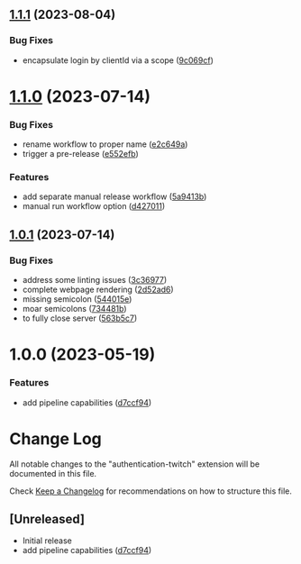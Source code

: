 ## [1.1.1](https://github.com/clarkio/vscode-authentication-twitch/compare/v1.1.0...v1.1.1) (2023-08-04)


### Bug Fixes

* encapsulate login by clientId via a scope ([9c069cf](https://github.com/clarkio/vscode-authentication-twitch/commit/9c069cf65b8be8c76779fcfce678854d1212cd75))

# [1.1.0](https://github.com/clarkio/vscode-authentication-twitch/compare/v1.0.1...v1.1.0) (2023-07-14)


### Bug Fixes

* rename workflow to proper name ([e2c649a](https://github.com/clarkio/vscode-authentication-twitch/commit/e2c649ac326cfe661f8e9eaaf8b6132308185d4e))
* trigger a pre-release ([e552efb](https://github.com/clarkio/vscode-authentication-twitch/commit/e552efb41239a86c5cc4c789ce64f023b7e5a499))


### Features

* add separate manual release workflow ([5a9413b](https://github.com/clarkio/vscode-authentication-twitch/commit/5a9413bf62136d5a43cfb78dfedb8bcb9ead1320))
* manual run workflow option ([d427011](https://github.com/clarkio/vscode-authentication-twitch/commit/d4270110350eb8d51dca81a1862df52886f20bf7))

## [1.0.1](https://github.com/clarkio/vscode-authentication-twitch/compare/v1.0.0...v1.0.1) (2023-07-14)


### Bug Fixes

* address some linting issues ([3c36977](https://github.com/clarkio/vscode-authentication-twitch/commit/3c36977bc51deb1d158f14a9c0cfde2b4df4b36c))
* complete webpage rendering ([2d52ad6](https://github.com/clarkio/vscode-authentication-twitch/commit/2d52ad6ad4348e456a18edf354bd5e5c058b35d4))
* missing semicolon ([544015e](https://github.com/clarkio/vscode-authentication-twitch/commit/544015e9f596434a035b675ee8a004020c2760cb))
* moar semicolons ([734481b](https://github.com/clarkio/vscode-authentication-twitch/commit/734481bdf0d0e550a1d4b4e836121b8bc3b0a508))
* to fully close server ([563b5c7](https://github.com/clarkio/vscode-authentication-twitch/commit/563b5c7c966e5d931ba4312720ad492801cf2808))

# 1.0.0 (2023-05-19)


### Features

* add pipeline capabilities ([d7ccf94](https://github.com/clarkio/vscode-authentication-twitch/commit/d7ccf94566b60dff4f4c155c0680aeb7bd91c334))

# Change Log

All notable changes to the "authentication-twitch" extension will be documented in this file.

Check [Keep a Changelog](http://keepachangelog.com/) for recommendations on how to structure this file.

## [Unreleased]

- Initial release
- add pipeline capabilities ([d7ccf94](https://github.com/clarkio/vscode-authentication-twitch/commit/d7ccf94566b60dff4f4c155c0680aeb7bd91c334))
